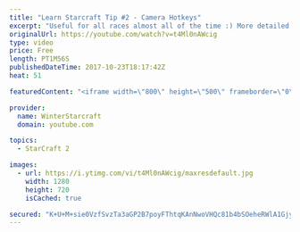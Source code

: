```yaml
---
title: "Learn Starcraft Tip #2 - Camera Hotkeys"
excerpt: "Useful for all races almost all of the time :) More detailed guides/tutorials under the learn to play starcraft playlist."
originalUrl: https://youtube.com/watch?v=t4Ml0nAWcig
type: video
price: Free
length: PT1M56S
publishedDateTime: 2017-10-23T18:17:42Z
heat: 51

featuredContent: "<iframe width=\"800\" height=\"500\" frameborder=\"0\" src=\"https://www.youtube.com/embed/t4Ml0nAWcig\" allow=\"accelerometer; autoplay; encrypted-media; gyroscope; picture-in-picture\" allowfullscreen></iframe>"

provider:
  name: WinterStarcraft
  domain: youtube.com

topics:
  - StarCraft 2

images:
  - url: https://i.ytimg.com/vi/t4Ml0nAWcig/maxresdefault.jpg
    width: 1280
    height: 720
    isCached: true

secured: "K+U+M+sie0VzfSvzTa3aGP2B7poyFThtqKAnNwoVHQc81b4bSOeheRWlA1GjyzKfVJG5d1CpXUCD17c0vKRJT5gUeHWgdXRqRkaD81ZDbUPBot7wLRq4zEnsk+ulVW1ZNfFFj5wrnU6CE6JhRigMYfbbbyO9yAqZHIFQsL5uMKKSsn+YP+Pmk207zlqcYd1XtBNMqmPkchWzvkf3oEaOgEG8sHd4rc5L6OTYuH+yALBPg9YqLkNznopf6DF7amOYX06PEtHEgt1cOYY94yVB4cVREHov1URBLPTeqw/rJaVAyjG2k+d48hVTiAECHsBVT52Uv/5rcmi7qV3CnlWfsWySMTk1oqyxLxtWhblQu/+0/25VaXIdyc3vKZ1RrKzqOlQx2FSzLz7onBcGhMbVQhQapRA62oLPX+FeB9FIrYA=;edpG3f7q2OIPxWu9fx0xjA=="
---
```



